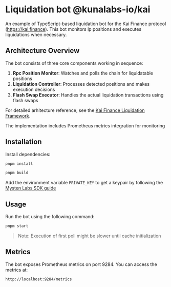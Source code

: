 # Liquidation bot @kunalabs-io/kai

An example of TypeScript-based liquidation bot for the Kai Finance protocol (https://kai.finance). This bot monitors lp positions and executes liquidations when necessary.

## Architecture Overview

The bot consists of three core components working in sequence:

1. **Rpc Position Monitor**: Watches and polls the chain for liquidatable positions
2. **Liquidation Controller**: Processes detected positions and makes execution decisions
3. **Flash Swap Executor**: Handles the actual liquidation transactions using flash swaps

For detailed arhitecture reference, see the [Kai Finance Liquidation Framework](https://github.com/kunalabs-io/kai-ts-sdk?tab=readme-ov-file#liquidation-framework).

The implementation includes Prometheus metrics integration for monitoring

## Installation

Install dependencies:

```bash
pnpm install
```

```bash
pnpm build
```

Add the environment variable `PRIVATE_KEY` to get a keypair by following the [Mysten Labs SDK guide](https://sdk.mystenlabs.com/typescript/cryptography/keypairs#deriving-a-keypair-from-a-bech32-encoded-secret-key)

## Usage

Run the bot using the following command:

```bash
pnpm start
```

> Note: Execution of first poll might be slower until cache initialization

## Metrics

The bot exposes Prometheus metrics on port 9284. You can access the metrics at:

```bash
http://localhost:9284/metrics
```
